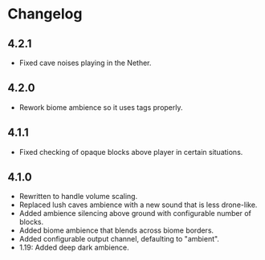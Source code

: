 # Changelog

## 4.2.1

* Fixed cave noises playing in the Nether.

## 4.2.0

* Rework biome ambience so it uses tags properly.

## 4.1.1

* Fixed checking of opaque blocks above player in certain situations.

## 4.1.0

* Rewritten to handle volume scaling.
* Replaced lush caves ambience with a new sound that is less drone-like.
* Added ambience silencing above ground with configurable number of blocks.
* Added biome ambience that blends across biome borders.
* Added configurable output channel, defaulting to "ambient".
* 1.19: Added deep dark ambience.